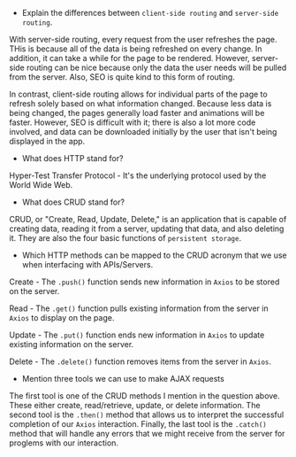 - Explain the differences between `client-side routing` and `server-side routing`.

With server-side routing, every request from the user refreshes the page. THis is because all of the data is being refreshed on every change. In addition, it can take a while for the page to be rendered. However, server-side routing can be nice because only the data the user needs will be pulled from the server. Also, SEO is quite kind to this form of routing.

In contrast, client-side routing allows for individual parts of the page to refresh solely based on what information changed. Because less data is being changed, the pages generally load faster and animations will be faster. However, SEO is difficult with it; there is also a lot more code involved, and data can be downloaded initially by the user that isn't being displayed in the app.

- What does HTTP stand for?

Hyper-Test Transfer Protocol - It's the underlying protocol used by the World Wide Web.

- What does CRUD stand for?

CRUD, or "Create, Read, Update, Delete," is an application that is capable of creating data, reading it from a server, updating that data, and also deleting it. They are also the four basic functions of `persistent storage`.

- Which HTTP methods can be mapped to the CRUD acronym that we use when interfacing with APIs/Servers.

Create - The `.push()` function sends new information in `Axios` to be stored on the server.

Read - The `.get()` function pulls existing information from the server in `Axios` to display on the page.

Update - The `.put()` function ends new information in `Axios` to update existing information on the server.

Delete - The `.delete()` function removes items from the server in `Axios`.

- Mention three tools we can use to make AJAX requests

The first tool is one of the CRUD methods I mention in the question above. These either create, read/retrieve, update, or delete information. The second tool is the `.then()` method that allows us to interpret the successful completion of our `Axios` interaction. Finally, the last tool is the `.catch()` method that will handle any errors that we might receive from the server for proglems with our interaction.
